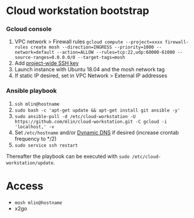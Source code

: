# Cloud workstation bootstrap

### Gcloud console

1. VPC network > Firewall rules `gcloud compute --project=xxxx firewall-rules create mosh --direction=INGRESS --priority=1000 --network=default --action=ALLOW --rules=tcp:22,udp:60000-61000 --source-ranges=0.0.0.0/0 --target-tags=mosh`
1. Add [project-wide SSH key](https://console.cloud.google.com/compute/metadata/sshKeys)
1. Launch instance with Ubuntu 18.04 and the mosh network tag
1. If static IP desired, set in VPC Network > External IP addresses

### Ansible playbook

1. `ssh mlin@hostname`
2. `sudo bash -c 'apt-get update && apt-get install git ansible -y'`
3. `sudo ansible-pull -d /etc/cloud-workstation -U https://github.com/mlin/cloud-workstation.git -C gcloud -i 'localhost,' -v`
4. Set `/etc/hostname` and/or [Dynamic DNS](https://gist.github.com/larrybolt/6295160) if desired (increase crontab frequency to */2)
5. `sudo service ssh restart`

Thereafter the playbook can be executed with `sudo /etc/cloud-workstation/update`.

# Access

- `mosh mlin@hostname`
- x2go
